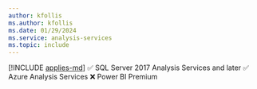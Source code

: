 ```yaml
---
author: kfollis
ms.author: kfollis
ms.date: 01/29/2024
ms.service: analysis-services
ms.topic: include
---
```


[!INCLUDE [applies-md](applies-md.md)] ✅ SQL Server 2017 Analysis Services and later ✅ Azure Analysis Services ❌ Power BI Premium


